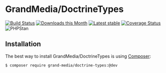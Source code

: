 GrandMedia/DoctrineTypes
======

[![Build Status](https://travis-ci.org/GrandMedia/DoctrineTypes.svg?branch=master)](https://travis-ci.org/GrandMedia/DoctrineTypes)
[![Downloads this Month](https://img.shields.io/packagist/dm/grand-media/doctrine-types.svg)](https://packagist.org/packages/grand-media/doctrine-types)
[![Latest stable](https://img.shields.io/packagist/v/grand-media/doctrine-types.svg)](https://packagist.org/packages/grand-media/doctrine-types)
[![Coverage Status](https://coveralls.io/repos/github/GrandMedia/DoctrineTypes/badge.svg?branch=master)](https://coveralls.io/github/GrandMedia/DoctrineTypes?branch=master)
![PHPStan](https://img.shields.io/badge/style-level%207-brightgreen.svg?style=flat-square&label=phpstan)

Installation
------------

The best way to install GrandMedia/DoctrineTypes is using  [Composer](http://getcomposer.org/):

```sh
$ composer require grand-media/doctrine-types:@dev
```
